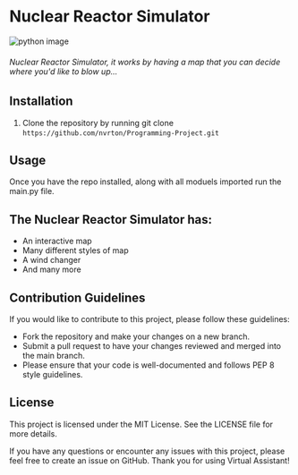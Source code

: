 # Nuclear Reactor Simulator
![python image](https://img.shields.io/badge/Python-FFD43B?style=for-the-badge&logo=python&logoColor=blue)
###### Nuclear Reactor Simulator, it works by having a map that you can decide where you'd like to blow up...

## Installation
1. Clone the repository by running git clone `https://github.com/nvrton/Programming-Project.git`

## Usage
Once you have the repo installed, along with all moduels imported run the main.py file. 

## The Nuclear Reactor Simulator has:

- An interactive map
- Many different styles of map
- A wind changer
- And many more

## Contribution Guidelines
If you would like to contribute to this project, please follow these guidelines:

 - Fork the repository and make your changes on a new branch.
 - Submit a pull request to have your changes reviewed and merged into the main branch.
 - Please ensure that your code is well-documented and follows PEP 8 style guidelines.
 
## License
This project is licensed under the MIT License. See the LICENSE file for more details.

If you have any questions or encounter any issues with this project, please feel free to create an issue on GitHub. Thank you for using Virtual Assistant!
